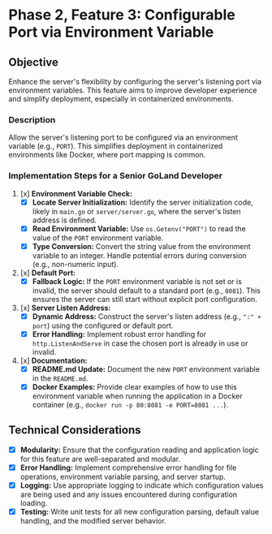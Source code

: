 # Phase 2, Feature 3: Configurable Port via Environment Variable

## Objective
Enhance the server's flexibility by configuring the server's listening port via environment variables. This feature aims to improve developer experience and simplify deployment, especially in containerized environments.

### Description
Allow the server's listening port to be configured via an environment variable (e.g., `PORT`). This simplifies deployment in containerized environments like Docker, where port mapping is common.

### Implementation Steps for a Senior GoLand Developer

1.  [x] **Environment Variable Check:**
    *   [x] **Locate Server Initialization:** Identify the server initialization code, likely in `main.go` or `server/server.go`, where the server's listen address is defined.
    *   [x] **Read Environment Variable:** Use `os.Getenv("PORT")` to read the value of the `PORT` environment variable.
    *   [x] **Type Conversion:** Convert the string value from the environment variable to an integer. Handle potential errors during conversion (e.g., non-numeric input).

2.  [x] **Default Port:**
    *   [x] **Fallback Logic:** If the `PORT` environment variable is not set or is invalid, the server should default to a standard port (e.g., `8081`). This ensures the server can still start without explicit port configuration.

3.  [x] **Server Listen Address:**
    *   [x] **Dynamic Address:** Construct the server's listen address (e.g., `":" + port`) using the configured or default port.
    *   [x] **Error Handling:** Implement robust error handling for `http.ListenAndServe` in case the chosen port is already in use or invalid.

4.  [x] **Documentation:**
    *   [x] **README.md Update:** Document the new `PORT` environment variable in the `README.md`.
    *   [x] **Docker Examples:** Provide clear examples of how to use this environment variable when running the application in a Docker container (e.g., `docker run -p 80:8081 -e PORT=8081 ...`).

## Technical Considerations

*   [x] **Modularity:** Ensure that the configuration reading and application logic for this feature are well-separated and modular.
*   [x] **Error Handling:** Implement comprehensive error handling for file operations, environment variable parsing, and server startup.
*   [x] **Logging:** Use appropriate logging to indicate which configuration values are being used and any issues encountered during configuration loading.
*   [x] **Testing:** Write unit tests for all new configuration parsing, default value handling, and the modified server behavior.